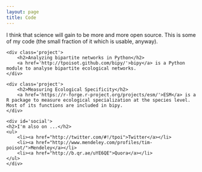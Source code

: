 ```yaml
---
layout: page
title: Code
---
```


<div id='chapo'>
	I think that science will gain to be more and more open source. This is some of my code (the small fraction of it which is usable, anyway).
</div>

<div id='main'>

	<div class='project'>
		<h2>Analyzing bipartite networks in Python</h2>
		<a href='http://tpoisot.github.com/bipy/'>bipy</a> is a Python module to analyse bipartite ecological networks.
	</div>

	<div class='project'>
		<h2>Measuring Ecological Specificity</h2>
		<a href='https://r-forge.r-project.org/projects/esm/'>ESM</a> is a R package to measure ecological specialization at the species level. Most of its functions are included in bipy.
	</div>
	
</div>

<div id='aside'>

	<div id='social'>
	<h2>I'm also on ...</h2>
	<ul>
		<li><a href="http://twitter.com/#!/tpoi">Twitter</a></li>
		<li><a href="http://www.mendeley.com/profiles/tim-poisot/">Mendeley</a></li>
		<li><a href="http://b.qr.ae/uYE6QE">Quora</a></li>
	</ul>
	</div>

</div>